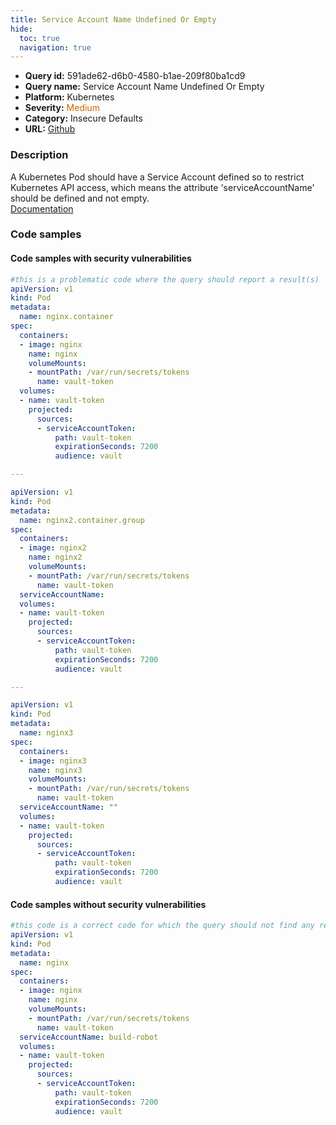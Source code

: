```yaml
---
title: Service Account Name Undefined Or Empty
hide:
  toc: true
  navigation: true
---
```


<style>
  .highlight .hll {
    background-color: #ff171742;
  }
  .md-content {
    max-width: 1100px;
    margin: 0 auto;
  }
</style>

-   **Query id:** 591ade62-d6b0-4580-b1ae-209f80ba1cd9
-   **Query name:** Service Account Name Undefined Or Empty
-   **Platform:** Kubernetes
-   **Severity:** <span style="color:#C60">Medium</span>
-   **Category:** Insecure Defaults
-   **URL:** [Github](https://github.com/Checkmarx/kics/tree/master/assets/queries/k8s/service_account_name_undefined_or_empty)

### Description
A Kubernetes Pod should have a Service Account defined so to restrict Kubernetes API access, which means the attribute 'serviceAccountName' should be defined and not empty.<br>
[Documentation](https://kubernetes.io/docs/tasks/configure-pod-container/configure-service-account/)

### Code samples
#### Code samples with security vulnerabilities
```yaml title="Positive test num. 1 - yaml file" hl_lines="58 28 6"
#this is a problematic code where the query should report a result(s)
apiVersion: v1
kind: Pod
metadata:
  name: nginx.container
spec:
  containers:
  - image: nginx
    name: nginx
    volumeMounts:
    - mountPath: /var/run/secrets/tokens
      name: vault-token
  volumes:
  - name: vault-token
    projected:
      sources:
      - serviceAccountToken:
          path: vault-token
          expirationSeconds: 7200
          audience: vault

---

apiVersion: v1
kind: Pod
metadata:
  name: nginx2.container.group
spec:
  containers:
  - image: nginx2
    name: nginx2
    volumeMounts:
    - mountPath: /var/run/secrets/tokens
      name: vault-token
  serviceAccountName:
  volumes:
  - name: vault-token
    projected:
      sources:
      - serviceAccountToken:
          path: vault-token
          expirationSeconds: 7200
          audience: vault

---

apiVersion: v1
kind: Pod
metadata:
  name: nginx3
spec:
  containers:
  - image: nginx3
    name: nginx3
    volumeMounts:
    - mountPath: /var/run/secrets/tokens
      name: vault-token
  serviceAccountName: ""
  volumes:
  - name: vault-token
    projected:
      sources:
      - serviceAccountToken:
          path: vault-token
          expirationSeconds: 7200
          audience: vault


```


#### Code samples without security vulnerabilities
```yaml title="Negative test num. 1 - yaml file"
#this code is a correct code for which the query should not find any result
apiVersion: v1
kind: Pod
metadata:
  name: nginx
spec:
  containers:
  - image: nginx
    name: nginx
    volumeMounts:
    - mountPath: /var/run/secrets/tokens
      name: vault-token
  serviceAccountName: build-robot
  volumes:
  - name: vault-token
    projected:
      sources:
      - serviceAccountToken:
          path: vault-token
          expirationSeconds: 7200
          audience: vault
```
